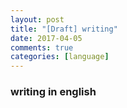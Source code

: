 ```yaml
---
layout: post
title: "[Draft] writing"
date: 2017-04-05
comments: true
categories: [language]
---
```


### writing in english
